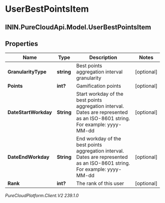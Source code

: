 # UserBestPointsItem

## ININ.PureCloudApi.Model.UserBestPointsItem

## Properties

|Name | Type | Description | Notes|
|------------ | ------------- | ------------- | -------------|
| **GranularityType** | **string** | Best points aggregation interval granularity | [optional] |
| **Points** | **int?** | Gamification points | [optional] |
| **DateStartWorkday** | **String** | Start workday of the best points aggregation interval. Dates are represented as an ISO-8601 string. For example: yyyy-MM-dd | [optional] |
| **DateEndWorkday** | **String** | End workday of the best points aggregation interval. Dates are represented as an ISO-8601 string. For example: yyyy-MM-dd | [optional] |
| **Rank** | **int?** | The rank of this user | [optional] |



_PureCloudPlatform.Client.V2 239.1.0_
